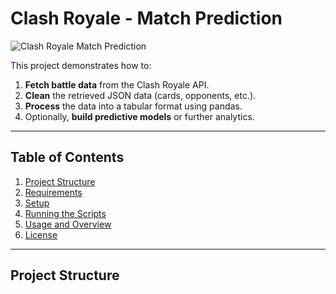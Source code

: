 # Clash Royale - Match Prediction

![Clash Royale Match Prediction](./images/clash_royale_match_prediction.jpg)

This project demonstrates how to:
1. **Fetch battle data** from the Clash Royale API.
2. **Clean** the retrieved JSON data (cards, opponents, etc.).
3. **Process** the data into a tabular format using pandas.
4. Optionally, **build predictive models** or further analytics.

---

## Table of Contents
1. [Project Structure](#project-structure)
2. [Requirements](#requirements)
3. [Setup](#setup)
4. [Running the Scripts](#running-the-scripts)
5. [Usage and Overview](#usage-and-overview)
6. [License](#license)

---

## Project Structure

